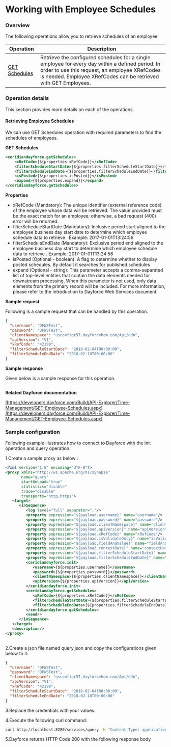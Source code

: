 # Working with Employee Schedules

### Overview 

The following operations allow you to retrieve schedules of an employee

| Operation | Description |
| ------------- |-------------|
|[GET Schedules](#retrieving-employee-schedules)| Retrieve the configured schedules for a single employee for every day within a defined period. In order to use this request, an employee XRefCodes is needed. Employee XRefCodes can be retrieved with GET Employees. |

### Operation details

This section provides more details on each of the operations.

#### Retrieving Employee Schedules
We can use GET Schedules operation with required parameters to find the schedules of employees.

**GET Schedules**
```xml
<ceridiandayforce.getSchedules>
    <xRefCode>{${properties.xRefCode}}</xRefCode>
    <filterScheduleStartDate>{${properties.filterScheduleStartDate}}</filterScheduleStartDate>
    <filterScheduleEndDate>{${properties.filterScheduleEndDate}}</filterScheduleEndDate>
    <isPosted>{${properties.isPosted}}</isPosted>
    <expand>{${properties.expand}}</expand>
</ceridiandayforce.getSchedules>
```

**Properties**

* xRefCode (Mandatory): The unique identifier (external reference code) of the employee whose data will be retrieved. The value provided must be the exact match for an employee; otherwise, a bad request (400) error will be returned.
* filterScheduleStartDate (Mandatory): Inclusive period start aligned to the employee business day start date to determine which employee schedule data to retrieve . Example: 2017-01-01T13:24:56
* filterScheduleEndDate (Mandatory): Exclusive period end aligned to the employee business day start to determine which employee schedule data to retrieve . Example: 2017-01-01T13:24:56
* isPosted (Optional - boolean): A flag to determine whether to display posted schedules. By default it searches for published schedules
* expand (Optional - string): This parameter accepts a comma-separated list of top-level entities that contain the data elements needed for downstream processing. When this parameter is not used, only data elements from the primary record will be included. For more information, please refer to the Introduction to Dayforce Web Services document.

**Sample request**

Following is a sample request that can be handled by this operation.

```json
{
  "username": "DFWSTest",
  "password": "DFWSTest",
  "clientNamespace": "usconfigr57.dayforcehcm.com/Api/ddn",
  "apiVersion": "V1",
  "xRefCode": "42199",
  "filterScheduleStartDate": "2018-02-04T00:00:00",
  "filterScheduleEndDate": "2018-02-18T00:00:00"
}
```

**Sample response**

Given below is a sample response for this operation.

```json

```

**Related Dayforce documentation**

[https://developers.dayforce.com/Build/API-Explorer/Time-Management/GET-Employee-Schedules.aspx](https://developers.dayforce.com/Build/API-Explorer/Time-Management/GET-Employee-Schedules.aspx)

### Sample configuration

Following example illustrates how to connect to Dayforce with the init operation and query operation.

1.Create a sample proxy as below :
```xml
<?xml version="1.0" encoding="UTF-8"?>
<proxy xmlns="http://ws.apache.org/ns/synapse"
       name="query"
       startOnLoad="true"
       statistics="disable"
       trace="disable"
       transports="http,https">
   <target>
      <inSequence>
         <log level="full" separator=","/>
         <property expression="${payload.username}" name="username"/>
         <property expression="${payload.password}" name="password"/>
         <property expression="${payload.clientNamespace}" name="clientNamespace"/>
         <property expression="${payload.apiVersion}" name="apiVersion"/>
         <property expression="${payload.xRefCode}" name="xRefCode"/>
         <property expression="${payload.isValidateOnly}" name="isValidateOnly"/>
         <property expression="${payload.fieldAndValue}" name="fieldAndValue"/>
         <property expression="${payload.contextDate}" name="contextDate"/>
         <property expression="${payload.filterScheduleStartDate}" name="filterScheduleStartDate"/>
         <property expression="${payload.filterScheduleEndDate}" name="filterScheduleEndDate"/>
         <ceridiandayforce.init>
            <username>{${properties.username}}</username>
            <password>{${properties.password}}</password>
            <clientNamespace>{${properties.clientNamespace}}</clientNamespace>
            <apiVersion>{${properties.apiVersion}}</apiVersion>
         </ceridiandayforce.init>
         <ceridiandayforce.getSchedules>
            <xRefCode>{${properties.xRefCode}}</xRefCode>
            <filterScheduleStartDate>{${properties.filterScheduleStartDate}}</filterScheduleStartDate>
            <filterScheduleEndDate>{${properties.filterScheduleEndDate}}</filterScheduleEndDate>
         </ceridiandayforce.getSchedules>
         <send/>
      </inSequence>
   </target>
   <description/>
</proxy>
                                
```

2.Create a json file named query.json and copy the configurations given below to it:

```json
{
  "username": "DFWSTest",
  "password": "DFWSTest",
  "clientNamespace": "usconfigr57.dayforcehcm.com/Api/ddn",
  "apiVersion": "V1",
  "xRefCode": "42199",
  "filterScheduleStartDate": "2018-02-04T00:00:00",
  "filterScheduleEndDate": "2018-02-18T00:00:00"
}
```
3.Replace the credentials with your values.

4.Execute the following curl command:

```bash
curl http://localhost:8280/services/query -H "Content-Type: application/json" -d @query.json
```
5.Dayforce returns HTTP Code 200 with the following response body

```json

```
